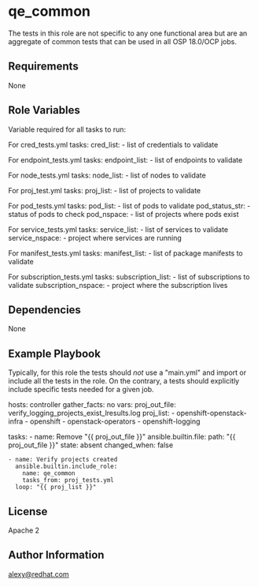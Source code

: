 qe_common
=========

The tests in this role are not specific to any one functional area but are an aggregate of common tests that can be used in all OSP 18.0/OCP jobs.

Requirements
------------

None

Role Variables
--------------
Variable required for all tasks to run:

  For cred_tests.yml tasks:
    cred_list: 
      - list of credentials to validate

  For endpoint_tests.yml tasks:
    endpoint_list: 
      - list of endpoints to validate

  For node_tests.yml tasks:
    node_list: 
      - list of nodes to validate

  For proj_test.yml tasks:
    proj_list: 
      - list of projects to validate

  For pod_tests.yml tasks:
    pod_list: 
      - list of pods to validate
    pod_status_str: 
      - status of pods to check
    pod_nspace:
      - list of projects where pods exist

   For service_tests.yml tasks:
     service_list:
       - list of services to validate
     service_nspace:
       - project where services are running
    
  For manifest_tests.yml tasks:
     manifest_list:
       - list of package manifests to validate

  For subscription_tests.yml tasks: 
     subscription_list:
       - list of subscriptions to validate
     subscription_nspace:
       - project where the subscription lives



Dependencies
------------

None

Example Playbook
----------------

Typically, for this role the tests should *not* use a "main.yml" and import or include all the tests in the role. On the contrary, a tests should explicitly include specific tests needed for a given job.

  hosts: controller
  gather_facts: no
  vars:
     proj_out_file: verify_logging_projects_exist_lresults.log
     proj_list:
       - openshift-openstack-infra
       - openshift
       - openstack-operators
       - openshift-logging

  tasks:
    - name: Remove "{{ proj_out_file }}"
      ansible.builtin.file:
        path: "{{ proj_out_file }}"
        state: absent
      changed_when: false

    - name: Verify projects created
      ansible.builtin.include_role:
        name: qe_common
        tasks_from: proj_tests.yml
      loop: "{{ proj_list }}"


License
-------

Apache 2

Author Information
------------------

alexy@redhat.com
